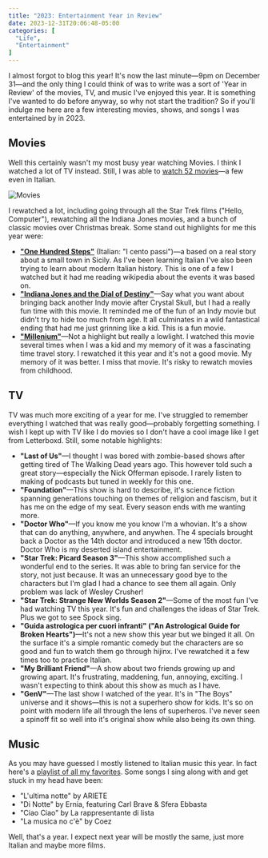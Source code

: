 ```yaml
---
title: "2023: Entertainment Year in Review"
date: 2023-12-31T20:06:48-05:00
categories: [
  "Life",
  "Entertainment"
]
---
```


I almost forgot to blog this year! It's now the last minute—9pm on December 31—and the only thing I could think of was to write was a sort of 'Year in Review' of the movies, TV, and music I've enjoyed this year. It is something I've wanted to do before anyway, so why not start the tradition? So if you'll indulge me here are a few interesting movies, shows, and songs I was entertained by in 2023.

<!--more-->

## Movies

Well this certainly wasn't my most busy year watching Movies. I think I watched a lot of TV instead. Still, I was able to [watch 52 movies][1]—a few even in Italian.

![Movies](/assets/images/20231231/movies-2023.png)

I rewatched a lot, including going through all the Star Trek films ("Hello, Computer"), rewatching all the Indiana Jones movies, and a bunch of classic movies over Christmas break. Some stand out highlights for me this year were:

 - __["One Hundred Steps"][3]__ (Italian: "I cento passi")—a based on a real story about a small town in Sicily. As I've been learning Italian I've also been trying to learn about modern Italian history. This is one of a few I watched but it had me reading wikipedia about the events it was based on.
 - __["Indiana Jones and the Dial of Destiny"][4]__—Say what you want about bringing back another Indy movie after Crystal Skull, but I had a really fun time with this movie. It reminded me of the fun of an Indy movie but didn't try to hide too much from age. It all culminates in a wild fantastical ending that had me just grinning like a kid. This is a fun movie.
 - __["Millenium"][5]__—Not a highlight but really a lowlight. I watched this movie several times when I was a kid and my memory of it was a fascinating time travel story. I rewatched it this year and it's not a good movie. My memory of it was better. I miss that movie. It's risky to rewatch movies from childhood.
 
## TV

TV was much more exciting of a year for me. I've struggled to remember everything I watched that was really good—probably forgetting something. I wish I kept up with TV like I do movies so I don't have a cool image like I get from Letterboxd. Still, some notable highlights:

 - __"Last of Us"__—I thought I was bored with zombie-based shows after getting tired of The Walking Dead years ago. This however told such a great story—especially the Nick Offerman episode. I rarely listen to making of podcasts but tuned in weekly for this one.
 - __"Foundation"__—This show is hard to describe, it's science fiction spanning generations touching on themes of religion and fascism, but it has me on the edge of my seat. Every season ends with me wanting more.
 - __"Doctor Who"__—If you know me you know I'm a whovian. It's a show that can do anything, anywhere, and anywhen. The 4 specials brought back a Doctor as the 14th doctor and introduced a new 15th doctor. Doctor Who is my deserted island entertainment.
 - __"Star Trek: Picard Season 3"__—This show accomplished such a wonderful end to the series. It was able to bring fan service for the story, not just because. It was an unnecessary good bye to the characters but I'm glad I had a chance to see them all again. Only problem was lack of Wesley Crusher!
 - __"Star Trek: Strange New Worlds Season 2"__—Some of the most fun I've had watching TV this year. It's fun and challenges the ideas of Star Trek. Plus we got to see Spock sing.
 - __"Guida astrologica per cuori infranti" ("An Astrological Guide for Broken Hearts")__—It's not a new show this year but we binged it all. On the surface it's a simple romantic comedy but the characters are so good and fun to watch them go through hijinx. I've rewatched it a few times too to practice Italian.
 - __"My Brilliant Friend"__—A show about two friends growing up and growing apart. It's frustrating, maddening, fun, annoying, exciting. I wasn't expecting to think about this show as much as I have.
 - __"GenV"__—The last show I watched of the year. It's in "The Boys" universe and it shows—this is not a superhero show for kids. It's so on point with modern life all through the lens of superheros. I've never seen a spinoff fit so well into it's original show while also being its own thing. 

## Music

As you may have guessed I mostly listened to Italian music this year. In fact here's a [playlist of all my favorites][2]. Some songs I sing along with and get stuck in my head have been:

 - "L'ultima notte" by ARIETE
 - "Di Notte" by Ernia, featuring Carl Brave & Sfera Ebbasta
 - "Ciao Ciao" by La rappresentante di lista
 - "La musica no c'è" by Coez

Well, that's a year. I expect next year will be mostly the same, just more Italian and maybe more films.

[1]: https://letterboxd.com/jnjosh/year/2023/
[2]: https://open.spotify.com/playlist/3BmhPNe46a0CEmJvf9itpf?si=9ff21c59182647ba
[3]: https://letterboxd.com/jnjosh/film/one-hundred-steps/
[4]: https://letterboxd.com/jnjosh/film/indiana-jones-and-the-dial-of-destiny/
[5]: https://letterboxd.com/jnjosh/film/millennium/

